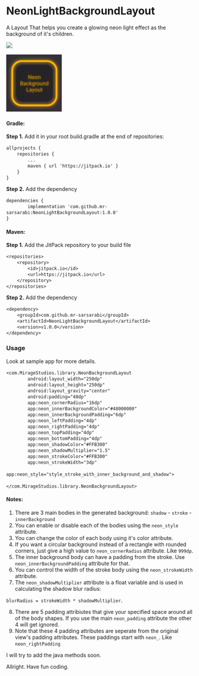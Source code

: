 # NeonLightBackgroundLayout
A Layout That helps you create a glowing neon light effect as the background of it's children.

[![](https://jitpack.io/v/mr-sarsarabi/NeonLightBackgroundLayout.svg)](https://jitpack.io/#mr-sarsarabi/NeonLightBackgroundLayout)

![Screenshot of the library outcome.](screenshot.png)

#### Gradle:
**Step 1.** Add it in your root build.gradle at the end of repositories:

	allprojects {
		repositories {
			...
			maven { url 'https://jitpack.io' }
		}
	}
**Step 2.** Add the dependency

	dependencies {
	        implementation 'com.github.mr-sarsarabi:NeonLightBackgroundLayout:1.0.0'
	}

#### Maven:


**Step 1.** Add the JitPack repository to your build file

	<repositories>
		<repository>
		    <id>jitpack.io</id>
		    <url>https://jitpack.io</url>
		</repository>
	</repositories>

**Step 2.** Add the dependency

	<dependency>
	    <groupId>com.github.mr-sarsarabi</groupId>
	    <artifactId>NeonLightBackgroundLayout</artifactId>
	    <version>v1.0.0</version>
	</dependency>


### Usage

Look at sample app for more details.

    <com.MirageStudios.library.NeonBackgroundLayout
            android:layout_width="250dp"
            android:layout_height="250dp"
            android:layout_gravity="center"
            android:padding="48dp"
            app:neon_cornerRadius="16dp"
            app:neon_innerBackgroundColor="#48000000"
            app:neon_innerBackgroundPadding="6dp"
            app:neon_leftPadding="4dp"
            app:neon_rightPadding="4dp"
            app:neon_topPadding="4dp"
            app:neon_bottomPadding="4dp"
            app:neon_shadowColor="#FFB300"
            app:neon_shadowMultiplier="1.5"
            app:neon_strokeColor="#FFB300"
            app:neon_strokeWidth="3dp"
            app:neon_style="style_stroke_with_inner_background_and_shadow">
            
    </com.MirageStudios.library.NeonBackgroundLayout>
    
#### Notes:
1. There are 3 main bodies in the generated background: `shadow` - `stroke` - `innerBackground`
2. You can enable or disable each of the bodies using the `neon_style` attribute.
3. You can change the color of each body using it's color attribute.
4. If you want a circular background instead of a rectangle with rounded corners, just give a high value to `neon_cornerRadius` attribute. Like `999dp`.
5. The inner background body can have a padding from the stroke. Use `neon_innerBackgroundPadding` attribute for that.
6. You can control the width of the stroke body using the `neon_strokeWidth` attribute.
7. The `neon_shadowMultiplier` attribute is a float variable and is used in calculating the shadow blur radius:

  `blurRadius = strokeWidth * shadowMultiplier`.

8. There are 5 padding attribiutes that give your specified space around all of the body shapes. If you use the main `neon_padding` attribute the other 4 will get ignored.
9. Note that these 4 padding attributes are seperate from the original view's padding attributes. These paddings start with `neon_`. Like `neon_rightPadding`

I will try to add the java methods soon.

Allright. Have fun coding.
